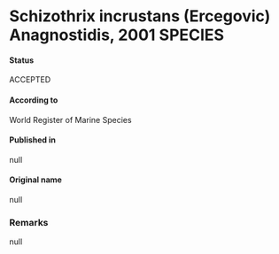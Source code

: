 # Schizothrix incrustans (Ercegovic) Anagnostidis, 2001 SPECIES

#### Status
ACCEPTED

#### According to
World Register of Marine Species

#### Published in
null

#### Original name
null

### Remarks
null